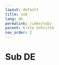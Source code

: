 ```yaml
---
layout: default
title: sub
lang: de
permalink: /imke/sub/
parent: Erste Schritte
nav_order: 2
---
```


# Sub DE